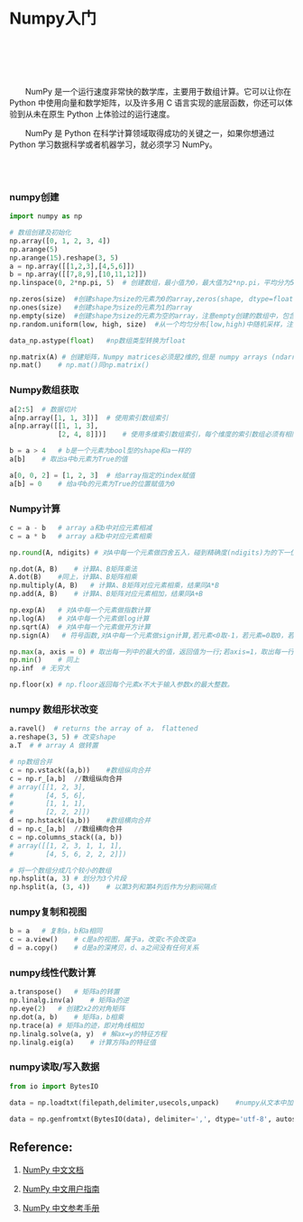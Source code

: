 # Numpy入门

<br>
<br>
<br>
<br>

&emsp;&emsp;NumPy 是一个运行速度非常快的数学库，主要用于数组计算。它可以让你在 Python 中使用向量和数学矩阵，以及许多用 C 语言实现的底层函数，你还可以体验到从未在原生 Python 上体验过的运行速度。

&emsp;&emsp;NumPy 是 Python 在科学计算领域取得成功的关键之一，如果你想通过 Python 学习数据科学或者机器学习，就必须学习 NumPy。

<br>
<br>

### numpy创建

```python
import numpy as np

# 数组创建及初始化
np.array([0, 1, 2, 3, 4])
np.arange(5)
np.arange(15).reshape(3, 5)
a = np.array([[1,2,3],[4,5,6]])
b = np.array([[7,8,9],[10,11,12]])
np.linspace(0, 2*np.pi, 5)  # 创建数组，最小值为0，最大值为2*np.pi，平均分为5份；

np.zeros(size)  #创建shape为size的元素为0的array,zeros(shape, dtype=float, order='C')
np.ones(size)   #创建shape为size的元素为1的array
np.empty(size)  #创建shape为size的元素为空的array，注意empty创建的数组中，包含的均是无意义的数值。
np.random.uniform(low, high, size)  #从一个均匀分布[low,high)中随机采样，注意定义域是左闭右开，即包含low，不包含high; low: 采样下界，float类型，默认值为0；high: 采样上界，float类型，默认值为1；size: 输出样本数目，为int或元组(tuple)类型，例如，size=(m,n,k), 则输出m*n*k个样本，缺省时输出1个值。

data_np.astype(float)   #np数组类型转换为float

np.matrix(A) # 创建矩阵，Numpy matrices必须是2维的,但是 numpy arrays (ndarrays) 可以是多维的；
np.mat()    # np.mat()同np.matrix()

```

### Numpy数组获取
```python
a[2:5]  # 数据切片
a[np.array([1, 1, 3])]  # 使用索引数组索引
a[np.array([[1, 1, 3],
            [2, 4, 8]])]    # 使用多维索引数组索引，每个维度的索引数组必须有相同的形状

b = a > 4   # b是一个元素为bool型的shape和a一样的
a[b]    # 取出a中b元素为True的值

a[0, 0, 2] = [1, 2, 3]  # 给array指定的index赋值
a[b] = 0    # 给a中b的元素为True的位置赋值为0


```

### Numpy计算

```python
c = a - b   # array a和b中对应元素相减
c = a * b   # array a和b中对应元素相乘

np.round(A, ndigits) # 对A中每一个元素做四舍五入，碰到精确度(ndigits)为的下一位为5，若精确度位上为基数则进一位，否则舍去；

np.dot(A, B)    # 计算A、B矩阵乘法
A.dot(B)    #同上，计算A、B矩阵相乘
np.multiply(A, B)   # 计算A、B矩阵对应元素相乘，结果同A*B
np.add(A, B)    # 计算A、B矩阵对应元素相加，结果同A+B

np.exp(A)   # 对A中每一个元素做指数计算
np.log(A)   # 对A中每一个元素做log计算
np.sqrt(A)  # 对A中每一个元素做开方计算
np.sign(A)   # 符号函数,对A中每一个元素做sign计算,若元素<0取-1，若元素=0取0，若元素>0取1；

np.max(a, axis = 0) # 取出每一列中的最大的值，返回值为一行;若axis=1，取出每一行中最大的值，返回值为一列；若省略axis参数取出array中的最大值；
np.min()    # 同上
np.inf  # 无穷大

np.floor(x) # np.floor返回每个元素x不大于输入参数x的最大整数。

```

### numpy 数组形状改变
```python
a.ravel()  # returns the array of a， flattened
a.reshape(3, 5) # 改变shape
a.T  # # array A 做转置

# np数组合并
c = np.vstack((a,b))    #数组纵向合并
c = np.r_[a,b]  //数组纵向合并
# array([[1, 2, 3],
#        [4, 5, 6],
#        [1, 1, 1],
#        [2, 2, 2]])
d = np.hstack((a,b))    #数组横向合并
d = np.c_[a,b]  //数组横向合并
c = np.columns_stack((a, b))
# array([[1, 2, 3, 1, 1, 1],
#        [4, 5, 6, 2, 2, 2]])

# 将一个数组分成几个较小的数组
np.hsplit(a, 3) # 划分为3个片段
np.hsplit(a, (3, 4))    # 以第3列和第4列后作为分割间隔点
```

### numpy复制和视图
```python
b = a   # 复制a，b和a相同
c = a.view()    # c是a的视图，属于a，改变c不会改变a
d = a.copy()    # d是a的深拷贝，d、a之间没有任何关系

```

### numpy线性代数计算
```python
a.transpose()   # 矩阵a的转置
np.linalg.inv(a)    # 矩阵a的逆
np.eye(2)   # 创建2x2的对角矩阵
np.dot(a, b)    # 矩阵a，b相乘
np.trace(a) # 矩阵a的迹，即对角线相加
np.linalg.solve(a, y)  # 解ax=y的特征方程
np.linalg.eig(a)    # 计算方阵a的特征值
```

### numpy读取/写入数据
```python
from io import BytesIO

data = np.loadtxt(filepath,delimiter,usecols,unpack)    #numpy从文本中加载数据

data = np.genfromtxt(BytesIO(data), delimiter=',', dtype='utf-8', autostrip=True, comments = '#' , skip_header = 0, skip_footer = 0, usecols = (0, -1), names = "A, B, C")   # comments标记注释开始的符号,skip_header标记跳过行数，skip_footer标记跳过列数,usecols标记导入的列,names为每一列赋名字

```

## Reference:


1. [NumPy 中文文档](https://numpy.org.cn/index.html)

1. [NumPy 中文用户指南](https://numpy.org.cn/user_guide/index.html)

2. [NumPy 中文参考手册](https://numpy.org.cn/reference/index.html)